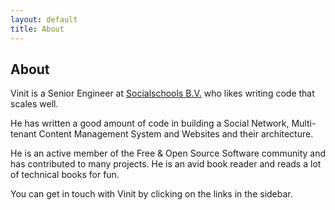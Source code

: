 ```yaml
---
layout: default
title: About
---
```

## About

Vinit is a Senior Engineer at <a href="http://www.socialschools.nl/">Socialschools B.V.</a> who likes writing code that scales well.

He has written a good amount of code in building a Social Network, Multi-tenant Content Management System and Websites and their architecture.

He is an active member of the Free & Open Source Software community and has contributed to many projects. He is an avid book reader and reads a lot of technical books for fun.

You can get in touch with Vinit by clicking on the links in the sidebar.


